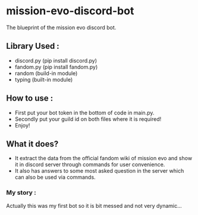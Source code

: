 # mission-evo-discord-bot
The blueprint of the mission evo discord bot.

## Library Used : 
* discord.py (pip install discord.py)
* fandom.py (pip install fandom.py)
* random (build-in module)
* typing (built-in module)

## How to use :
* First put your bot token in the bottom of code in main.py.
* Secondly put your guild id on both files where it is required!
* Enjoy!

## What it does?
* It extract the data from the official fandom wiki of mission evo and show it in discord server through commands for user convenience.
* It also has answers to some most asked question in the server which can also be used via commands.

### My story :
Actually this was my first bot so it is bit messed and not very dynamic...
